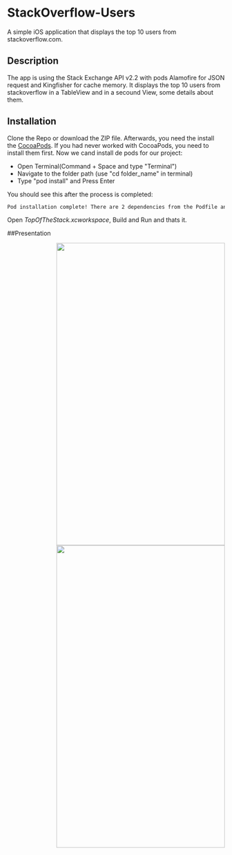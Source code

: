 # StackOverflow-Users
A simple iOS application that displays the top 10 users from stackoverflow.com.

## Description
The app is using the Stack Exchange API v2.2 with pods Alamofire for JSON request and Kingfisher for cache memory. It displays the top 10 users from stackoverflow in a TableView and in a secound View, some details about them. 

## Installation
Clone the Repo or download the ZIP file. Afterwards, you need the install the [CocoaPods](https://cocoapods.org/). If you had never worked with CocoaPods, you need to install them first. Now we cand install de pods for our project:
* Open Terminal(Command + Space and type "Terminal")
* Navigate to the folder path (use "cd folder_name" in terminal)
* Type "pod install" and Press Enter

You should see this after the process is completed:
```sh
Pod installation complete! There are 2 dependencies from the Podfile and 2 total pods installed.
```
Open *TopOfTheStack.xcworkspace*, Build and Run and thats it.

##Presentation 
<p align="center">
<img src="https://i.imgur.com/fl1jgbA.jpg" width="390" height="700" style="float: right;">
<img src="https://i.imgur.com/2bmIy93.jpg" width="390" height="700" style="float: right;">
</p>
